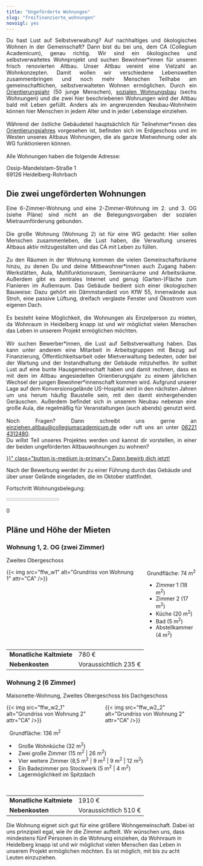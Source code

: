 ```yaml
---
title: "Ungeförderte Wohnungen"
slug: "freifinanzierte_wohnungen"
novoigl: yes
---
```


<p style="text-align:justify">
Du hast Lust auf Selbstverwaltung? Auf nachhaltiges und ökologisches Wohnen in der Gemeinschaft?
Dann bist du bei uns, dem CA (Collegium Academicum), genau richtig.
Wir sind ein ökologisches und selbstverwaltetes Wohnprojekt und suchen Bewohner*innen für unseren frisch renovierten Altbau.
Unser Altbau vereint eine Vielzahl an Wohnkonzepten. Damit wollen wir verschiedene Lebenswelten zusammenbringen und noch
mehr Menschen Teilhabe am gemeinschaftlichen, selbstverwalteten Wohnen ermöglichen.
Durch ein <a href="/orientierungsjahr">Orientierungsjahr</a> (50 junge Menschen),
<a href="/sozialer_mietwohnraum">sozialen Wohnungsbau</a> (sechs Wohnungen) und die zwei hier beschriebenen Wohnungen
wird der Altbau bald mit Leben gefüllt.
Anders als im angrenzenden Neubau-Wohnheim können hier Menschen in jedem Alter und in jeder Lebenslage einziehen.
<br><br>
Während der östliche Gebäudeteil hauptsächlich für Teilnehmer*innen des <a href="/orientierungsjahr">Orientierungsjahres</a> vorgesehen ist,
befinden sich im Erdgeschoss und im Westen unseres Altbaus Wohnungen, die als ganze Mietwohnung oder als WG funktionieren können.
<!--Außerdem können alle Bewohner*innen unseres Projektes von großen, vielseitig nutzbaren Gemeinschaftsflächen im Innen-
und Außenbereich unserer Gebäude profitieren.-->
<br><br>
Alle Wohnungen haben die folgende Adresse:

Ossip-Mandelstam-Straße 1 \
69126 Heidelberg-Rohrbach
</p>

## Die zwei ungeförderten Wohnungen

<p style="text-align:justify">
Eine 6-Zimmer-Wohnung und eine 2-Zimmer-Wohnung im 2. und 3. OG (siehe Pläne) sind
nicht an die Belegungsvorgaben der sozialen Mietraumförderung gebunden.
<br><br>
Die große Wohnung (Wohnung 2) ist für eine WG gedacht: Hier sollen Menschen zusammenleben, die Lust haben, die Verwaltung
unseres Altbaus aktiv mitzugestalten und das CA mit Leben zu füllen.
<br><br>
Zu den Räumen in der Wohnung kommen die vielen Gemeinschaftsräume hinzu, zu denen Du und deine Mitbewohner*innen auch Zugang haben:
Werkstätten, Aula, Multifunktionsraum, Seminarräume und Arbeitsräume.
Außerdem gibt es zentrales Internet und genug (Garten-)Fläche zum Flanieren im Außenraum.
Das Gebäude bedient sich einer ökologischen Bauweise: Dazu gehört ein Dämmstandard von KfW 55, Innenwände aus Stroh,
eine passive Lüftung, dreifach verglaste Fenster und Ökostrom vom eigenen Dach.
<br><br>
Es besteht keine Möglichkeit, die Wohnungen als Einzelperson zu mieten, da Wohnraum in Heidelberg knapp ist und wir
möglichst vielen Menschen das Leben in unserem Projekt ermöglichen möchten.
<br><br>
Wir suchen Bewerber*innen, die Lust auf Selbstverwaltung haben.
Das kann unter anderem eine Mitarbeit in Arbeitsgruppen mit Bezug auf Finanzierung, Öffentlichkeitsarbeit oder
Mietverwaltung bedeuten, oder bei der Wartung und der Instandhaltung der Gebäude mitzuhelfen.
Ihr solltet Lust auf eine bunte Hausgemeinschaft haben und damit rechnen, dass es mit dem im Altbau angesiedelten
Orientierungsjahr zu einem jährlichen Wechsel der jungen Bewohner*innenschaft kommen wird.
Aufgrund unserer Lage auf dem Konversionsgelände US-Hospital wird in den nächsten Jahren um uns herum häufig
Baustelle sein, mit den damit einhergehenden Geräuschen.
Außerdem befindet sich in unserem Neubau nebenan eine große Aula, die regelmäßig für Veranstaltungen (auch abends) genutzt wird.
<br><br>
Noch Fragen? Dann schreibt uns gerne an <a href="mailto:einziehen.altbau@collegiumacademicum.de">einziehen.altbau@collegiumacademicum.de</a> oder ruft uns an unter <a href="tel:062214312480">06221 4312480</a>.
<br>
Du willst Teil unseres Projektes werden und kannst dir vorstellen, in einer der beiden ungeförderten Altbauwohnungen zu wohnen?
</p>

<div class="buttons is-centered">
    <a href="{{< relref "/bewerbung_ffw" >}}" class="button is-medium is-primary">
        <span class="icon">
            <i class="icon-home"></i>
        </span>
        <span>Dann bewirb dich jetzt!</span>
    </a>
</div>

Nach der Bewerbung werdet ihr zu einer Führung durch das Gebäude und über unser Gelände eingeladen, die im Oktober stattfindet.


Fortschritt Wohnungsbelegung:
<div class="progress-wrapperEinzug">
  <progress class="progress is-large is-primary" value="0" max="10"></progress>
  <p class="progress-value has-text-white" style="--progressing: 5;">0</p>
</div>

## Pläne und Höhe der Mieten

### Wohnung 1, 2. OG (zwei Zimmer)
Zweites Obergeschoss
<p style="text-align:justify">

<div class="columns">
  <div class="column">
    {{< img src="ffw_w1" alt="Grundriss von Wohnung 1" attr="CA" />}}
  </div>
  <div class="column">
  Grundfläche: 74 m<sup>2</sup>
  <ul>
    <li>Zimmer 1 (18 m<sup>2</sup>)</li>
    <li>Zimmer 2 (17 m<sup>2</sup>)</li>
    <li>Küche (20 m<sup>2</sup>)</li>
    <li>Bad (5 m<sup>2</sup>)</li>
    <li>Abstellkammer (4 m<sup>2</sup>)</li>
  </ul>
  </div>
</div>

|||
|--------------------------|------------------------------------------------------------------------|
|**Monatliche Kaltmiete**|780 €|
|**Nebenkosten**|Voraussichtlich 235 €|


### Wohnung 2 (6 Zimmer)
Maisonette-Wohnung, Zweites Obergeschoss bis Dachgeschoss
<p style="text-align:justify">

<div class="columns">
  <div class="column">
    {{< img src="ffw_w2_1" alt="Grundriss von Wohnung 2" attr="CA" />}}
  </div>
  <div class="column">
    {{< img src="ffw_w2_2" alt="Grundriss von Wohnung 2" attr="CA" />}}
  </div>
</div>

<div style="text-indent:8px;">

  Grundfläche: 136 m<sup>2</sup>

  <ul>
    <li>Große Wohnküche (32 m<sup>2</sup>)</li>
    <li>Zwei große Zimmer (15 m<sup>2</sup> | 26 m<sup>2</sup>)</li>
    <li>Vier weitere Zimmer (8,5 m<sup>2</sup> | 9 m<sup>2</sup> | 9 m<sup>2</sup> | 12 m<sup>2</sup>)</li>
    <li>Ein Badezimmer pro Stockwerk (5 m<sup>2</sup> | 4 m<sup>2</sup>)</li>
    <li>Lagermöglichkeit im Spitzdach</li>
  </ul>
</div>

<br>

|||
|--------------------------|------------------------------------------------------------------------|
|**Monatliche Kaltmiete**|1910 €|
|**Nebenkosten**|Voraussichtlich 510 €|

Die Wohnung eignet sich gut für eine größere Wohngemeinschaft. Dabei ist uns prinzipiell egal, wie ihr die Zimmer aufteilt.
Wir wünschen uns, dass mindestens fünf Personen in die Wohnung einziehen, da Wohnraum in Heidelberg knapp ist und wir
möglichst vielen Menschen das Leben in unserem Projekt ermöglichen möchten.
Es ist möglich, mit bis zu acht Leuten einzuziehen.

